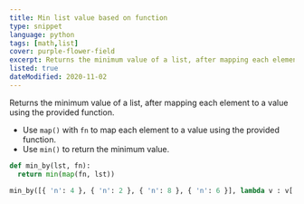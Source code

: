 ```yaml
---
title: Min list value based on function
type: snippet
language: python
tags: [math,list]
cover: purple-flower-field
excerpt: Returns the minimum value of a list, after mapping each element to a value using the provided function.
listed: true
dateModified: 2020-11-02
---
```


Returns the minimum value of a list, after mapping each element to a value using the provided function.

- Use `map()` with `fn` to map each element to a value using the provided function.
- Use `min()` to return the minimum value.

```py
def min_by(lst, fn):
  return min(map(fn, lst))

min_by([{ 'n': 4 }, { 'n': 2 }, { 'n': 8 }, { 'n': 6 }], lambda v : v['n']) # 2
```
